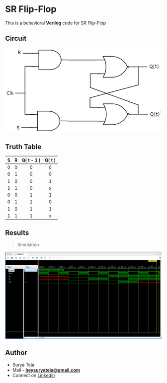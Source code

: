 # SR Flip-Flop

This is a behavioral **Verilog** code for SR Flip-Flop

## Circuit

![](https://github.com/TheSuryaTeja/RTL-Design/blob/master/Flip-Flops/SR_FLIP_FLOP/sr_flipflop.jpg?raw=true)

## Truth Table


| S | R | Q( t - 1 ) | Q( t ) |
|:-:|:-:|:----------:|:------:|
| 0 | 0 |      0     |    0   |
| 0 | 1 |      0     |    0   |
| 1 | 0 |      0     |    1   |
| 1 | 1 |      0     |    x   |
| 0 | 0 |      1     |    1   |
| 0 | 1 |      1     |    0   |
| 1 | 0 |      1     |    1   |
| 1 | 1 |      1     |    x   |

## Results

>Simulation

![](https://github.com/TheSuryaTeja/RTL-Design/blob/master/Flip-Flops/SR_FLIP_FLOP/simulation.PNG?raw=true)

## Author
* Surya Teja 
* Mail - **heysuryateja@gmail.com**
* Connect on [Linkedin](https://www.linkedin.com/in/suryateja2000/)
